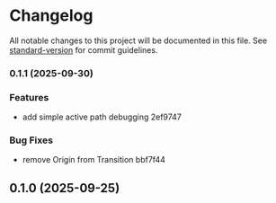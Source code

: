 # Changelog

All notable changes to this project will be documented in this file. See [standard-version](https://github.com/conventional-changelog/standard-version) for commit guidelines.

### 0.1.1 (2025-09-30)


### Features

* add simple active path debugging 2ef9747


### Bug Fixes

* remove Origin from Transition bbf7f44

## 0.1.0 (2025-09-25)
